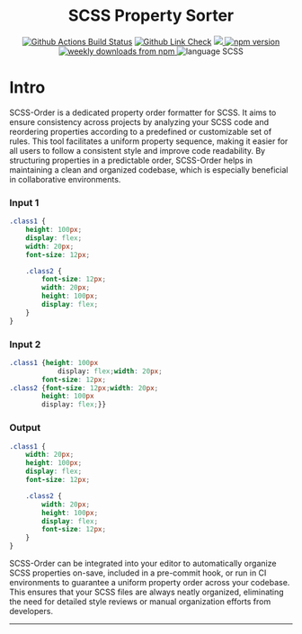 <!-- SCSS order Banner -->

<h1 align="center">SCSS Property Sorter</h1>

<p align="center">
    <!-- Badge for Github Actions Build Status for Prod -->
    <a href="https://github.com/yunse0909/scss-order/actions/workflows/nodejs.yml">
        <img alt="Github Actions Build Status" src="https://img.shields.io/github/actions/workflow/status/yunse0909/scss-order/prod-test.yml?label=Prod&style=flat-square"></a>
    </a>
    <!-- Badge for repo lint -->
    <a href="https://github.com/yunse0909/scss-order/actions/workflows/nodejs.yml">
        <img alt="Github Link Check" src="https://img.shields.io/github/actions/workflow/status/yunse0909/scss-order/lint.yml?label=lint&style=flat-square"></a>
    </a>
    <!-- Badge for test coverage -->
    <a href="https://codecov.io/gh/yunse0909/scss-order" >
        <img src="https://codecov.io/gh/yunse0909/scss-order/graph/badge.svg?token=YB5S7Z7P27"/>
    </a>
    <!-- Npm versioin -->
    <a href="https://www.npmjs.com/package/scss-order">
        <img alt="npm version" src="https://img.shields.io/npm/v/scss-order?style=flat-square">
    </a>
    <!-- Download -->
    <a href="https://www.npmjs.com/package/scss-order">
        <img alt="weekly downloads from npm" src="https://img.shields.io/npm/dw/scss-order?style=flat-square">
    </a>
    <!-- Lang scss -->
    <img alt="language SCSS" src="https://img.shields.io/badge/format lang-SCSS-cf649a?style=flat-square">
</p>

# Intro

SCSS-Order is a dedicated property order formatter for SCSS. It aims to ensure consistency across projects by analyzing your SCSS code and reordering properties according to a predefined or customizable set of rules. This tool facilitates a uniform property sequence, making it easier for all users to follow a consistent style and improve code readability. By structuring properties in a predictable order, SCSS-Order helps in maintaining a clean and organized codebase, which is especially beneficial in collaborative environments.

### Input 1

```scss
.class1 {
    height: 100px;
    display: flex;
    width: 20px;
    font-size: 12px;

    .class2 {
        font-size: 12px;
        width: 20px;
        height: 100px;
        display: flex;
    }
}
```

### Input 2

```scss
.class1 {height: 100px
            display: flex;width: 20px;
        font-size: 12px;
.class2 {font-size: 12px;width: 20px;
        height: 100px
        display: flex;}}
```

### Output

```scss
.class1 {
    width: 20px;
    height: 100px;
    display: flex;
    font-size: 12px;

    .class2 {
        width: 20px;
        height: 100px;
        display: flex;
        font-size: 12px;
    }
}
```

SCSS-Order can be integrated into your editor to automatically organize SCSS properties on-save, included in a pre-commit hook, or run in CI environments to guarantee a uniform property order across your codebase. This ensures that your SCSS files are always neatly organized, eliminating the need for detailed style reviews or manual organization efforts from developers.

---
<!-- Documentation in wiki? -->
